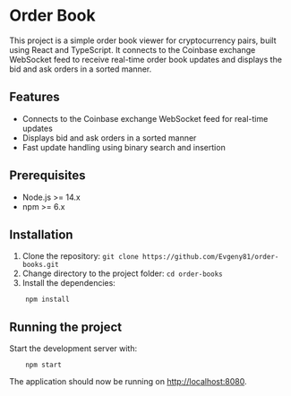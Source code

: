 # Order Book

This project is a simple order book viewer for cryptocurrency pairs, 
built using React and TypeScript. It connects to the Coinbase exchange 
WebSocket feed to receive real-time order book updates and displays 
the bid and ask orders in a sorted manner.

## Features

- Connects to the Coinbase exchange WebSocket feed for real-time updates
- Displays bid and ask orders in a sorted manner
- Fast update handling using binary search and insertion

## Prerequisites

- Node.js >= 14.x
- npm >= 6.x

## Installation

1. Clone the repository:
`git clone https://github.com/Evgeny81/order-books.git`
2. Change directory to the project folder:
`cd order-books`
3. Install the dependencies:
```
    npm install
```

## Running the project

Start the development server with:
```
    npm start
```

The application should now be running on [http://localhost:8080](http://localhost:8080).
